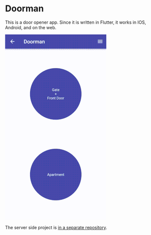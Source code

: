 # Doorman

This is a door opener app.
Since it is written in Flutter, it works in IOS, Android, and on the web.

![App screenshot](assets/screenshot.gif)

The server side project is [in a separate repository](https://github.com/knipknap/doorman-hub).
